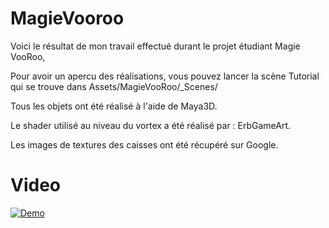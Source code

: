 # MagieVooroo

Voici le résultat de mon travail effectué durant le projet étudiant Magie VooRoo,

Pour avoir un apercu des réalisations, vous pouvez lancer la scène Tutorial qui se trouve dans Assets/MagieVooRoo/_Scenes/

Tous les objets ont été réalisé à l'aide de Maya3D.

Le shader utilisé au niveau du vortex a été réalisé par : ErbGameArt.

Les images de textures des caisses ont été récupéré sur Google.

Video
===========

[![Demo](https://img.youtube.com/vi/sG4Y5cmDFck/0.jpg)](https://youtu.be/sG4Y5cmDFck)
